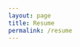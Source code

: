 ```yaml
---
layout: page
title: Resume
permalink: /resume
---
```


<object data="Resume.pdf" width="800" height="1000" type='application/pdf'/>
